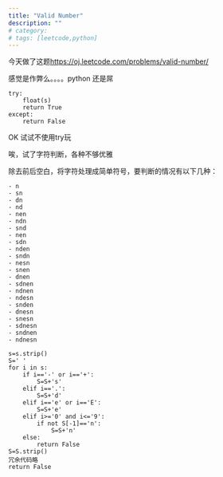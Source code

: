 ```yaml
---
title: "Valid Number"
description: ""
# category: 
# tags: [leetcode,python]
---
```



今天做了这题<https://oj.leetcode.com/problems/valid-number/>

感觉是作弊么。。。。python 还是屌

    try:
        float(s)
        return True
    except:
        return False

OK 试试不使用try玩

唉，试了字符判断，各种不够优雅

除去前后空白，将字符处理成简单符号，要判断的情况有以下几种：

    - n
    - sn
    - dn
    - nd
    - nen
    - ndn
    - snd
    - nen
    - sdn
    - nden
    - sndn
    - nesn
    - snen
    - dnen
    - sdnen
    - ndnen
    - ndesn
    - snden
    - dnesn
    - snesn
    - sdnesn
    - sndnen
    - ndnesn

    s=s.strip()
    S=' '
    for i in s:
        if i=='-' or i=='+':
            S=S+'s'
        elif i=='.':
            S=S+'d'
        elif i=='e' or i=='E':
            S=S+'e'
        elif i>='0' and i<='9':
            if not S[-1]=='n':
                S=S+'n'
        else:
            return False
    S=S.strip()
    冗余代码略
    return False

